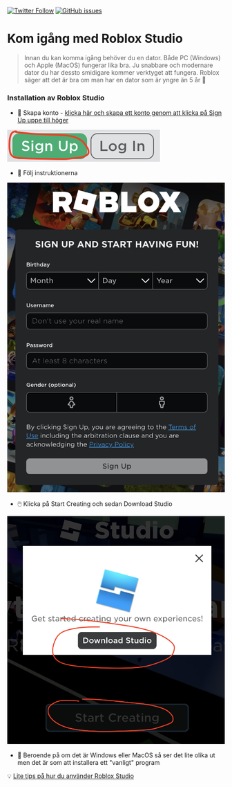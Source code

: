 
[![Twitter Follow](https://img.shields.io/twitter/follow/taxonomythorild?style=social)](https://twitter.com/taxonomythorild?s=20)
[![GitHub issues](https://img.shields.io/github/issues/fthorild/roblox-starter-kit)](https://github.com/fthorild/roblox-starter-kit/issues)


# Kom igång med Roblox Studio

> Innan du kan komma igång behöver du en dator. Både PC (Windows) och Apple (MacOS) fungerar lika bra. Ju snabbare och modernare dator du har dessto smidigare kommer verktyget att fungera. Roblox säger att det är bra om man har en dator som är yngre än 5 år 👶

### Installation av Roblox Studio

* 🛫 Skapa konto - [klicka här och skapa ett konto genom att klicka på Sign Up uppe till höger](https://www.roblox.com/create)

![](./resources/images/signup.png)

* 🧾 Följ instruktionerna

![](./resources/images/signupForm.png)

* 🖱️ Klicka på Start Creating och sedan Download Studio

![](./resources/images/create.png)

* 🤖 Beroende på om det är Windows eller MacOS så ser det lite olika ut men det är som att installera ett "vanligt" program

💡 [Lite tips på hur du använder Roblox Studio](./resources/robloxstudio.md)